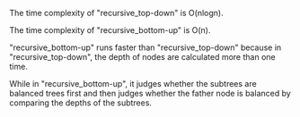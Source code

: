 The time complexity of "recursive_top-down" is O(nlogn).

The time complexity of "recursive_bottom-up" is O(n). 

"recursive_bottom-up" runs faster than "recursive_top-down" because in "recursive_top-down", the depth of nodes are calculated more than one time.

While in "recursive_bottom-up", it judges whether the subtrees are balanced trees first and then judges whether the father node is balanced by comparing the depths of the subtrees.